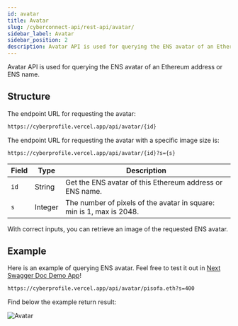 ```yaml
---
id: avatar
title: Avatar
slug: /cyberconnect-api/rest-api/avatar/
sidebar_label: Avatar
sidebar_position: 2
description: Avatar API is used for querying the ENS avatar of an Ethereum address or ENS name.
---
```


Avatar API is used for querying the ENS avatar of an Ethereum address or ENS name.

## Structure

The endpoint URL for requesting the avatar:

```html
https://cyberprofile.vercel.app/api/avatar/{id}
```

The endpoint URL for requesting the avatar with a specific image size is:

```html
https://cyberprofile.vercel.app/api/avatar/{id}?s={s}
```

| Field | Type | Description |
| --- | --- | --- |
| `id` | String | Get the ENS avatar of this Ethereum address or ENS name. |
| `s` | Integer | The number of pixels of the avatar in square: min is 1, max is 2048. |

With correct inputs, you can retrieve an image of the requested ENS avatar.

## Example

Here is an example of querying ENS avatar. Feel free to test it out in [Next Swagger Doc Demo App](https://cyberprofile.vercel.app/)!

```html
https://cyberprofile.vercel.app/api/avatar/pisofa.eth?s=400
```

Find below the example return result:

![Avatar](/img/v0.3.0/cyberconnect-api/avatar.png)
